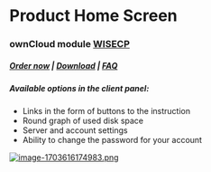 # Product Home Screen

### ownCloud module **[WISECP](https://puqcloud.com/link.php?id=78)** 

##### [Order now](https://puqcloud.com/index.php?rp=/store/wisecp-module-owncloud) | [Download](https://download.puqcloud.com/WISECP/Product/PUQ_WISECP-ownCloud/) | [FAQ](https://faq.puqcloud.com/)

##### Available options in the client panel:

- Links in the form of buttons to the instruction
- Round graph of used disk space
- Server and account settings
- Ability to change the password for your account

[![image-1703616174983.png](https://doc.puq.info/uploads/images/gallery/2023-12/scaled-1680-/image-1703616174983.png)](https://doc.puq.info/uploads/images/gallery/2023-12/image-1703616174983.png)